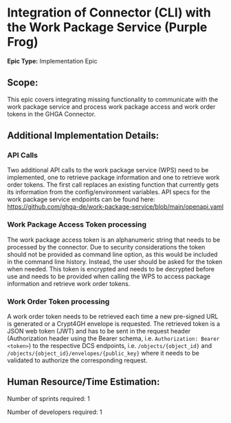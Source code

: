 # Integration of Connector (CLI) with the Work Package Service (Purple Frog)
**Epic Type:** Implementation Epic

## Scope:

This epic covers integrating missing functionality to communicate with the work package service and process work package access and work order tokens in the GHGA Connector.

## Additional Implementation Details:

### API Calls

Two additional API calls to the work package service (WPS) need to be implemented, one to retrieve package information and one to retrieve work order tokens.
The first call replaces an existing function that currently gets its information from the config/environment variables.
API specs for the work package service endpoints can be found here: https://github.com/ghga-de/work-package-service/blob/main/openapi.yaml


### Work Package Access Token processing

The work package access token is an alphanumeric string that needs to be processed by the connector.
Due to security considerations the token should not be provided as command line option, as this would be included in the command line history.
Instead, the user should be asked for the token when needed.
This token is encrypted and needs to be decrypted before use and needs to be provided when calling the WPS to access package information and retrieve work order tokens.

### Work Order Token processing

A work order token needs to be retrieved each time a new pre-signed URL is generated or a Crypt4GH envelope is requested.
The retrieved token is a JSON web token (JWT) and has to be sent in the request header (Authorization header using the Bearer schema, i.e. `Authorization: Bearer <token>`) to the respective DCS endpoints, i.e. `/objects/{object_id}` and `/objects/{object_id}/envelopes/{public_key}` where it needs to be validated to authorize the corresponding request.

## Human Resource/Time Estimation:

Number of sprints required: 1

Number of developers required: 1
